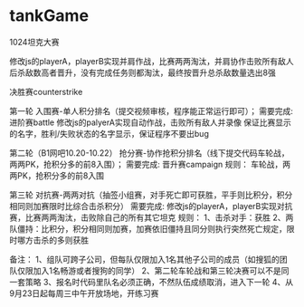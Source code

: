 # tankGame

1024坦克大赛


修改js的playerA，playerB实现并肩作战，比赛两两淘汰，并肩协作击败所有敌人后杀敌数高者晋升，没有完成任务则都淘汰，最终按晋升总杀敌数量选出8强

决胜赛counterstrike


第一轮 入围赛-单人积分排名（提交视频审核，程序能正常运行即可）；
需要完成:
进阶赛battle
修改js的palyerA实现自动作战，击败所有敌人并录像
保证比赛显示的名字，胜利/失败状态的名字显示，保证程序不要出bug


第二轮（B1网吧10.20-10.22） 抢分赛-协作抢积分排名（线下提交代码车轮战，两两PK，抢积分多的前8入围）； 
需要完成:
晋升赛campaign
规则：
车轮战，两两PK，抢积分多的前8入围


第三轮 对抗赛-两两对抗（抽签小组赛，对手死亡即可获胜，平手则比积分，积分相同则加赛限时比综合击杀积分）
需要完成:
修改js的playerA，playerB实现对抗赛，比赛两两淘汰，击败除自己的所有其它坦克
规则：
1、击杀对手：获胜
2、两队僵持：比积分，积分相同则加赛，加赛依旧僵持且同分则执行突然死亡规定，限时哪方击杀的多则获胜

备注：
1、组队可跨子公司，但每队仅限加入1名其他子公司的成员（如搜狐的团队仅限加入1名畅游或者搜狗的同学）
2、第二轮车轮战和第三轮决赛可以不是同一套策略
3、报名时代码里队名必须正确，不然队伍成绩取消，进入下一轮
4、从9月23日起每周三中午开放场地，开练习赛


